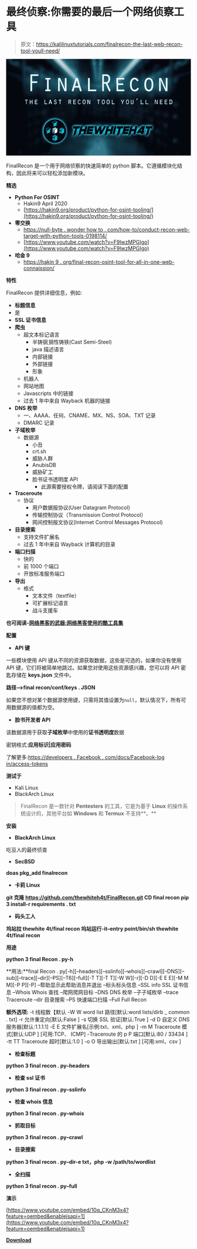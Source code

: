 # 最终侦察:你需要的最后一个网络侦察工具

> 原文：<https://kalilinuxtutorials.com/finalrecon-the-last-web-recon-tool-youll-need/>

[![FinalRecon : The Last Web Recon Tool You’ll Need](img//550654f0fa56bd604753ee48e84dffa4.png "FinalRecon : The Last Web Recon Tool You’ll Need")](https://1.bp.blogspot.com/-pr82SmumLgA/XtSJ25MdNgI/AAAAAAAAGhA/VFoNkXgWAmELuvT4NAaudLLIN0J4A6o9wCLcBGAsYHQ/s1600/FinalRecon.png)

FinalRecon 是一个用于网络侦察的快速简单的 python 脚本。它遵循模块化结构，因此将来可以轻松添加新模块。

**精选**

*   **Python For OSINT**
    *   Hakin9 April 2020
    *   [https://hakin9.org/product/python-for-osint-tooling/](https://hakin9.org/product/python-for-osint-tooling/)
*   **零交换**
    *   [https://null-byte . wonder how to . com/how-to/conduct-recon-web-target-with-python-tools-0198114/](https://null-byte.wonderhowto.com/how-to/conduct-recon-web-target-with-python-tools-0198114/)
    *   [https://www.youtube.com/watch?v=F9lwzMPGIgo](https://www.youtube.com/watch?v=F9lwzMPGIgo)
*   **哈金 9**
    *   [https://hakin 9 . org/final-recon-osint-tool-for-all-in-one-web-connaission/](https://hakin9.org/final-recon-osint-tool-for-all-in-one-web-reconnaissance/)

**特性**

FinalRecon 提供详细信息，例如:

*   **标题信息**
*   是
*   **SSL 证书信息**
*   **爬虫**
    *   超文本标记语言
        *   半铸钢ˌ钢性铸铁(Cast Semi-Steel)
        *   java 描述语言
        *   内部链接
        *   外部链接
        *   形象
    *   机器人
    *   网站地图
    *   Javascripts 中的链接
    *   过去 1 年中来自 Wayback 机器的链接
*   **DNS 枚举**
    *   一、AAAA、任何、CNAME、MX、NS、SOA、TXT 记录
    *   DMARC 记录
*   **子域枚举**
    *   数据源
        *   小丑
        *   crt.sh
        *   威胁人群
        *   AnubisDB
        *   威胁矿工
        *   脸书证书透明度 API
            *   此源需要授权令牌，请阅读下面的配置
*   **Traceroute**
    *   协议
        *   用户数据报协议(User Datagram Protocol)
        *   传输控制协议（Transmission Control Protocol）
        *   网间控制报文协议(Internet Control Messages Protocol)
*   **目录搜索**
    *   支持文件扩展名
    *   过去 1 年中来自 Wayback 计算机的目录
*   **端口扫描**
    *   快的
    *   前 1000 个端口
    *   开放标准服务端口
*   **导出**
    *   格式
        *   文本文件（textfile）
        *   可扩展标记语言
        *   战斗支援车

**也可阅读-[网络黑客的武器:网络黑客使用的酷工具集](https://kalilinuxtutorials.com/web-hackers-weapons/)**

**配置**

*   **API 键**

一些模块使用 API 键从不同的资源获取数据，这些是可选的，如果你没有使用 API 键，它们将被简单地跳过。如果您对使用这些资源感兴趣，您可以将 API 密匙存储在 **keys.json** 文件中。

**路径—>final recon/conf/keys . JSON**

如果您不想对某个数据源使用键，只需将其值设置为`null`，默认情况下，所有可用数据源的值都为空。

*   **脸书开发者 API**

该数据源用于获取**子域枚举**中使用的**证书透明度**数据

密钥格式:**应用标识|应用密码**

了解更多:[https://developers . Facebook . com/docs/Facebook-log in/access-tokens](https://developers.facebook.com/docs/facebook-login/access-tokens)

**测试于**

*   Kali Linux
*   BlackArch Linux

> FinalRecon 是一款针对 **Pentesters** 的工具，它是为基于 **Linux** 的操作系统设计的，其他平台如 **Windows** 和 **Termux** 不支持**。**

**安装**

*   **BlackArch Linux**

吃豆人的最终侦查

*   **SecBSD**

**doas pkg_add finalrecon**

*   **卡莉 Linux**

**git 克隆 https://github.com/thewhiteh4t/FinalRecon.git
CD final recon
pip 3 install-r requirements . txt**

*   **码头工人**

**坞站拉 thewhite 4t/final recon
坞站运行-it–entry point/bin/sh thewhite 4t/final recon**

**用途**

**python 3 final Recon . py-h**

**用法:**final Recon . py[-h][–headers][–sslinfo][–whois][–crawl][–DNS][–sub][–trace][–dir][–PS][–T6][–full][-T T][-T T][-W W][-r][-D D][-E E E][-M M M][-P P][-P] –帮助显示此帮助消息并退出
–标头标头信息
–SSL info SSL 证书信息
–Whois Whois 查找
–爬网爬网目标
–DNS DNS 枚举
–子子域枚举
–trace Traceroute
–dir 目录搜索
–PS 快速端口扫描
–Full Full Recon

**额外选项:**
-t 线程数【默认
-W W word list 路径[默认:word lists/dirb _ common . txt]
-r 允许重定向[默认:False ]
-s 切换 SSL 验证[默认:True ]
-d D 自定义 DNS 服务器[默认:1.1.1.1]
-E E 文件扩展名[示例:txt、xml、php ]
-m M Traceroute 模式[默认:UDP ] [可用:TCP、 ICMP]
-Traceroute 的 p P 端口[默认:80 / 33434 ]
-tt TT Traceroute 超时[默认:1.0 ]
-o O 导出输出[默认:txt ] [可用:xml，csv ]

*   **检查标题**

**python 3 final recon . py–headers**

*   **检查 ssl 证书**

**python 3 final recon . py–sslinfo**

*   **检查 whois 信息**

**python 3 final recon . py–whois**

*   **抓取目标**

**python 3 final recon . py–crawl**

*   **目录搜索**

**python 3 final recon . py–dir-e txt，php -w /path/to/wordlist**

*   **全扫描**

**python 3 final recon . py–full**

**演示**

[https://www.youtube.com/embed/10q_CKnM3x4?feature=oembed&enablejsapi=1](https://www.youtube.com/embed/10q_CKnM3x4?feature=oembed&enablejsapi=1)

[**Download**](https://github.com/thewhiteh4t/finalrecon)